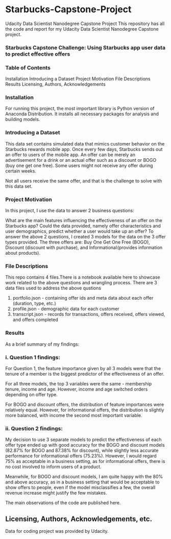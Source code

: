 # Starbucks-Capstone-Project

Udacity Data Scientist Nanodegree Capstone Project
This repository has all the code and report for my Udacity Data Scientist Nanodegree Capstone project.

### Starbucks Capstone Challenge: Using Starbucks app user data to predict effective offers
### Table of Contents
Installation
Introducing a Dataset
Project Motivation
File Descriptions
Results
Licensing, Authors, Acknowledgements

### Installation
For running this project, the most important library is Python version of Anaconda Distribution. It installs all necessary packages for analysis and building models.

### Introducing a Dataset
This data set contains simulated data that mimics customer behavior on the Starbucks rewards mobile app. Once every few days, Starbucks sends out an offer to users of the mobile app. An offer can be merely an advertisement for a drink or an actual offer such as a discount or BOGO (buy one get one free). Some users might not receive any offer during certain weeks.

Not all users receive the same offer, and that is the challenge to solve with this data set.

### Project Motivation
In this project, I use the data to answer 2 business questions:

What are the main features influencing the effectiveness of an offer on the Starbucks app?
Could the data provided, namely offer characteristics and user demographics, predict whether a user would take up an offer?
To answer the above 2 questions, I created 3 models for the data on the 3 offer types provided. The three offers are: Buy One Get One Free (BOGO), Discount (discount with purchase), and Informational (provides information about products).

### File Descriptions
This repo contains 4 files.There is a notebook available here to showcase work related to the above questions and wrangling process. There are 3 data files used to address the above qustions

1. portfolio.json - containing offer ids and meta data about each offer (duration, type, etc.)
2. profile.json - demographic data for each customer
3. transcript.json - records for transactions, offers received, offers viewed, and offers completed

### Results
As a brief summary of my findings:

### i. Question 1 findings:
For Question 1, the feature importance given by all 3 models were that the tenure of a member is the biggest predictor of the effectiveness of an offer.

For all three models, the top 3 variables were the same - membership tenure, income and age. However, income and age switched orders depending on offer type.

For BOGO and discount offers, the distribution of feature importances were relatively equal. However, for informational offers, the distribution is slightly more balanced, with income the second most important variable.

### ii. Question 2 findings:
My decision to use 3 separate models to predict the effectiveness of each offer type ended up with good accuracy for the BOGO and discount models (82.87% for BOGO and 87.38% for discount), while slightly less accurate performance for informational offers (75.23%). However, I would regard 75% as acceptable in a business setting, as for informational offers, there is no cost involved to inform users of a product.

Meanwhile, for BOGO and discount models, I am quite happy with the 80% and above accuracy, as in a business setting that would be acceptable to show offers to people, even if the model misclassifies a few, the overall revenue increase might justify the few mistakes.

The main observations of the code are published here.

## Licensing, Authors, Acknowledgements, etc.
Data for coding project was provided by Udacity.
